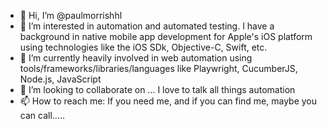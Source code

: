 - 👋 Hi, I’m @paulmorrishhl
- 👀 I’m interested in automation and automated testing. I have a background in native mobile app development for Apple's iOS platform using technologies like the iOS SDk, Objective-C, Swift, etc.
- 🌱 I’m currently heavily involved in web automation using tools/frameworks/libraries/languages like Playwright, CucumberJS, Node.js, JavaScript
- 💞️ I’m looking to collaborate on ... I love to talk all things automation
- 📫 How to reach me: If you need me, and if you can find me, maybe you can call.....

<!---
paulmorrishhl/paulmorrishhl is a ✨ special ✨ repository because its `README.md` (this file) appears on your GitHub profile.
You can click the Preview link to take a look at your changes.
--->
